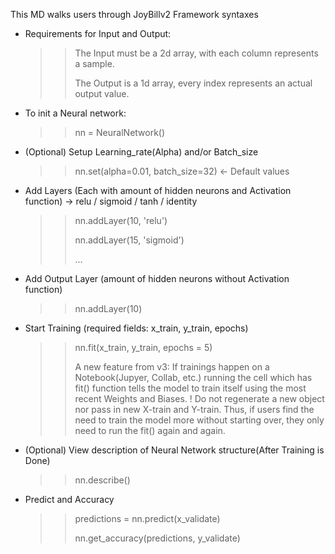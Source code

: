 This MD walks users through JoyBillv2 Framework syntaxes
* Requirements for Input and Output:
  >> The Input must be a 2d array, with each column represents a sample.
  >> 
  >> The Output is a 1d array, every index represents an actual output value.
* To init a Neural network:
  >> nn = NeuralNetwork()
* (Optional) Setup Learning_rate(Alpha) and/or Batch_size
  >> nn.set(alpha=0.01, batch_size=32) <- Default values
* Add Layers (Each with amount of hidden neurons and Activation function)
  -> relu / sigmoid / tanh / identity
  >> nn.addLayer(10, 'relu')
  >> 
  >> nn.addLayer(15, 'sigmoid')
  >> 
  >> ...
* Add Output Layer (amount of hidden neurons without Activation function)
  >> nn.addLayer(10)
* Start Training (required fields: x_train, y_train, epochs)
  >> nn.fit(x_train, y_train, epochs = 5)
  >> 
  >> A new feature from v3: If trainings happen on a Notebook(Jupyer, Collab, etc.) running the cell which has fit() function tells the model to train itself using the most recent Weights and Biases. ! Do not regenerate a new object nor pass in new X-train and Y-train.
  >> Thus, if users find the need to train the model more without starting over, they only need to run the fit() again and again.
* (Optional) View description of Neural Network structure(After Training is Done)
  >> nn.describe()
* Predict and Accuracy
  >> predictions = nn.predict(x_validate)
  >> 
  >> nn.get_accuracy(predictions, y_validate)
